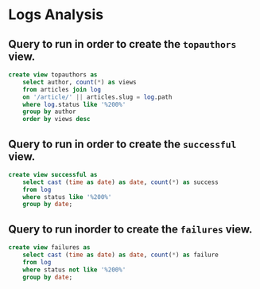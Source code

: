 # Logs Analysis

## Query to run in order to create the `topauthors` view.

```sql
create view topauthors as
    select author, count(*) as views
    from articles join log
    on '/article/' || articles.slug = log.path
    where log.status like '%200%'
    group by author
    order by views desc
```

## Query to run in order to create the `successful` view.

```sql
create view successful as
    select cast (time as date) as date, count(*) as success
    from log
    where status like '%200%'
    group by date;
```

## Query to run inorder to create the `failures` view.

```sql
create view failures as
    select cast (time as date) as date, count(*) as failure
    from log
    where status not like '%200%'
    group by date;
```


